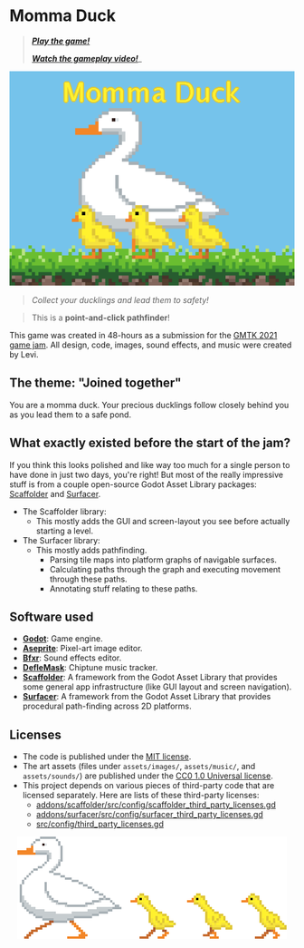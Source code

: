 # Momma Duck

> _**[Play the game!](https://levi.dev/gmtk21)**_
> 
> _**[Watch the gameplay video!](https://www.youtube.com/watch?v=QYv0xNa0bO8)**__

<p align="center">
  <img src="assets/images/icon_1024x768.png"
       alt="Cover art for the Momma Duck game. It's show's a pixel-art rendering of a momma duck and her three ducklings.">
</p>

> _Collect your ducklings and lead them to safety!_

> This is a **point-and-click pathfinder**!

This game was created in 48-hours as a submission for the [GMTK 2021 game jam](https://itch.io/jam/gmtk-2021). All design, code, images, sound effects, and music were created by Levi.

## The theme: "Joined together"

You are a momma duck. Your precious ducklings follow closely behind you as you lead them to a safe pond.

## What exactly existed before the start of the jam?

If you think this looks polished and like way too much for a single person to have done in just two days, you're right! But most of the really impressive stuff is from a couple open-source Godot Asset Library packages: [Scaffolder](https://godotengine.org/asset-library/asset/969) and [Surfacer](https://godotengine.org/asset-library/asset/968).

-   The Scaffolder library:
    -   This mostly adds the GUI and screen-layout you see before actually starting a level.
-   The Surfacer library:
    -   This mostly adds pathfinding.
        -   Parsing tile maps into platform graphs of navigable surfaces.
        -   Calculating paths through the graph and executing movement through these paths.
        -   Annotating stuff relating to these paths.

## Software used

-   **[Godot](https://godotengine.org/)**: Game engine.
-   **[Aseprite](https://www.aseprite.org/)**: Pixel-art image editor.
-   **[Bfxr](https://www.bfxr.net/)**: Sound effects editor.
-   **[DefleMask](https://deflemask.com/)**: Chiptune music tracker.
-   **[Scaffolder](https://godotengine.org/asset-library/asset/969)**: A framework from the Godot Asset Library that provides some general app infrastructure (like GUI layout and screen navigation).
-   **[Surfacer](https://godotengine.org/asset-library/asset/968)**: A framework from the Godot Asset Library that provides procedural path-finding across 2D platforms.

## Licenses

-   The code is published under the [MIT license](LICENSE).
-   The art assets (files under `assets/images/`, `assets/music/`, and `assets/sounds/`) are published under the [CC0 1.0 Universal license](https://creativecommons.org/publicdomain/zero/1.0/deed.en).
-   This project depends on various pieces of third-party code that are licensed separately. Here are lists of these third-party licenses:
    -   [addons/scaffolder/src/config/scaffolder_third_party_licenses.gd](https://github.com/SnoringCatGames/scaffolder/blob/master/src/config/scaffolder_third_party_licenses.gd)
    -   [addons/surfacer/src/config/surfacer_third_party_licenses.gd](https://github.com/SnoringCatGames/surfacer/blob/master/src/config/surfacer_third_party_licenses.gd)
    -   [src/config/third_party_licenses.gd](./src/config/third_party_licenses.gd)

<p align="center">
  <img src="assets/images/loading.gif"
       alt="An animated GIF.">
</p>
